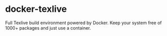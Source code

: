 # docker-texlive
Full Texlive build environment powered by Docker. Keep your system free of 1000+ packages and just use a container. 
